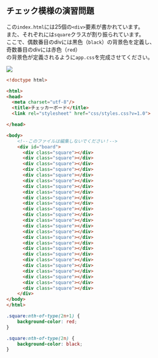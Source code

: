 ## チェック模様の演習問題

この`index.html`には25個の`<div>`要素が書かれています。  
また、それぞれには`square`クラスが割り振られています。  
ここで、偶数番目のdivには黒色（`black`）の背景色を定義し、  
奇数番目のdivには赤色（`red`）  
の背景色が定義されるように`app.css`を完成させてください。  
  
<img src="https://img-c.udemycdn.com/redactor/raw/2020-09-23_05-30-06-a4cd91f831586227989a53e16b2d9b23.png">

```html
<!doctype html>

<html>
<head>
  <meta charset="utf-8"/>
  <title>チェッカーボード</title>
  <link rel="stylesheet" href="css/styles.css?v=1.0">

</head>

<body>
    <!--このファイルは編集しないでください！-->
    <div id="board">
      <div class="square"></div>
      <div class="square"></div>
      <div class="square"></div>
      <div class="square"></div>
      <div class="square"></div>
      <div class="square"></div>
      <div class="square"></div>
      <div class="square"></div>
      <div class="square"></div>
      <div class="square"></div>
      <div class="square"></div>
      <div class="square"></div>
      <div class="square"></div>
      <div class="square"></div>
      <div class="square"></div>
      <div class="square"></div>
      <div class="square"></div>
      <div class="square"></div>
      <div class="square"></div>
      <div class="square"></div>
      <div class="square"></div>
      <div class="square"></div>
      <div class="square"></div>
      <div class="square"></div>
      <div class="square"></div>
    </div>
</body>
</html>
```

```css
.square:nth-of-type(2n+1) {
    background-color: red;
}

.square:nth-of-type(2n) {
    background-color: black;
}
```